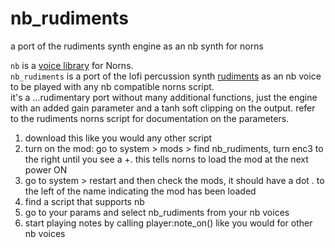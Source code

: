 # nb_rudiments
a port of the rudiments synth engine as an nb synth for norns

`nb` is a [voice library](https://github.com/sixolet/nb) for Norns.  
`nb_rudiments` is a port of the lofi percussion synth [rudiments](https://github.com/cfdrake/rudiments) as an nb voice to be played with any nb compatible norns script.  
it's a ...rudimentary port without many additional functions, just the engine with an added gain parameter and a tanh soft clipping on the output. refer to the rudiments norns script for documentation on the parameters.  
  
1) download this like you would any other script  
2) turn on the mod: go to system > mods > find nb_rudiments, turn enc3 to the right until you see a +. this tells norns to load the mod at the next power ON  
3) go to system > restart and then check the mods, it should have a dot . to the left of the name indicating the mod has been loaded  
4) find a script that supports nb  
5) go to your params and select nb_rudiments from your nb voices  
6) start playing notes by calling player:note_on() like you would for other nb voices  
